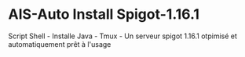 # AIS-Auto Install Spigot-1.16.1
Script Shell - Installe Java - Tmux - Un serveur spigot 1.16.1 otpimisé et automatiquement prêt à l'usage
